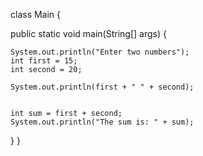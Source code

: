 class Main {

  public static void main(String[] args) {
    
    System.out.println("Enter two numbers");
    int first = 15;
    int second = 20;
    
    System.out.println(first + " " + second);

   
    int sum = first + second;
    System.out.println("The sum is: " + sum);
  }
}
